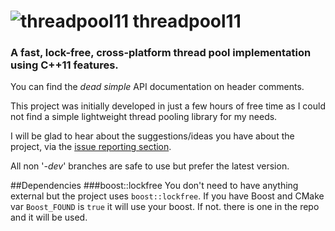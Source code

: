 ![threadpool11](https://raw2.github.com/metherealone/threadpool11/misc/img/logo.png)
threadpool11
==========

### A fast, lock-free, cross-platform thread pool implementation using C++11 features.

You can find the *dead simple* API documentation on header comments.

This project was initially developed in just a few hours of free time as I could not find a simple lightweight thread pooling library for my needs.

I will be glad to hear about the suggestions/ideas you have about the project, via the [issue reporting section](https://github.com/tghosgor/threadpool11/issues).

All non '_-dev_' branches are safe to use but prefer the latest version.

##Dependencies
###boost::lockfree
You don't need to have anything external but the project uses `boost::lockfree`. If you have Boost and CMake var `Boost_FOUND` is `true` it will use your boost. If not. there is one in the repo and it will be used.

